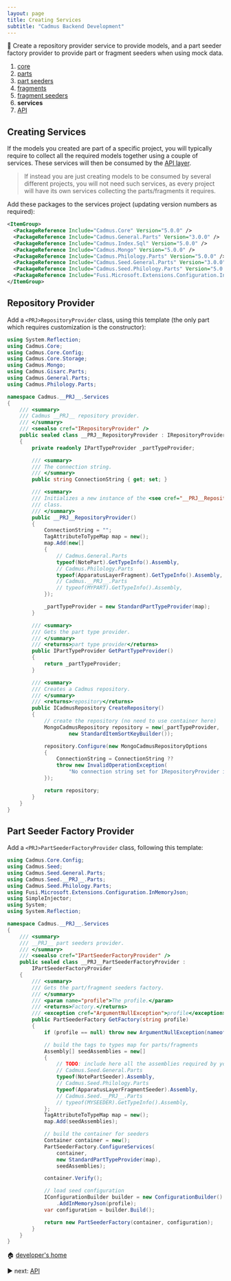 ```yaml
---
layout: page
title: Creating Services
subtitle: "Cadmus Backend Development"
---
```


📌 Create a repository provider service to provide models, and a part seeder factory provider to provide part or fragment seeders when using mock data.

1. [core](core.md)
2. [parts](parts.md)
3. [part seeders](part-seeders.md)
4. [fragments](fragments.md)
5. [fragment seeders](fragment-seeders.md)
6. **services**
7. [API](api.md)

## Creating Services

If the models you created are part of a specific project, you will typically require to collect all the required models together using a couple of services. These services will then be consumed by the [API layer](api.md).

>If instead you are just creating models to be consumed by several different projects, you will not need such services, as every project will have its own services collecting the parts/fragments it requires.

Add these packages to the services project (updating version numbers as required):

```xml
<ItemGroup>
  <PackageReference Include="Cadmus.Core" Version="5.0.0" />
  <PackageReference Include="Cadmus.General.Parts" Version="3.0.0" />
  <PackageReference Include="Cadmus.Index.Sql" Version="5.0.0" />
  <PackageReference Include="Cadmus.Mongo" Version="5.0.0" />
  <PackageReference Include="Cadmus.Philology.Parts" Version="5.0.0" />
  <PackageReference Include="Cadmus.Seed.General.Parts" Version="3.0.0" />
  <PackageReference Include="Cadmus.Seed.Philology.Parts" Version="5.0.0" />
  <PackageReference Include="Fusi.Microsoft.Extensions.Configuration.InMemoryJson" Version="2.0.0" />
</ItemGroup>
```

## Repository Provider

Add a `<PRJ>RepositoryProvider` class, using this template (the only part which requires customization is the constructor):

```cs
using System.Reflection;
using Cadmus.Core;
using Cadmus.Core.Config;
using Cadmus.Core.Storage;
using Cadmus.Mongo;
using Cadmus.Gisarc.Parts;
using Cadmus.General.Parts;
using Cadmus.Philology.Parts;

namespace Cadmus.__PRJ__.Services
{
    /// <summary>
    /// Cadmus __PRJ__ repository provider.
    /// </summary>
    /// <seealso cref="IRepositoryProvider" />
    public sealed class __PRJ__RepositoryProvider : IRepositoryProvider
    {
        private readonly IPartTypeProvider _partTypeProvider;

        /// <summary>
        /// The connection string.
        /// </summary>
        public string ConnectionString { get; set; }

        /// <summary>
        /// Initializes a new instance of the <see cref="__PRJ__RepositoryProvider"/>
        /// class.
        /// </summary>
        public __PRJ__RepositoryProvider()
        {
            ConnectionString = "";
            TagAttributeToTypeMap map = new();
            map.Add(new[]
            {
                // Cadmus.General.Parts
                typeof(NotePart).GetTypeInfo().Assembly,
                // Cadmus.Philology.Parts
                typeof(ApparatusLayerFragment).GetTypeInfo().Assembly,
                // Cadmus.__PRJ__.Parts
                // typeof(MYPART).GetTypeInfo().Assembly,
            });

            _partTypeProvider = new StandardPartTypeProvider(map);
        }

        /// <summary>
        /// Gets the part type provider.
        /// </summary>
        /// <returns>part type provider</returns>
        public IPartTypeProvider GetPartTypeProvider()
        {
            return _partTypeProvider;
        }

        /// <summary>
        /// Creates a Cadmus repository.
        /// </summary>
        /// <returns>repository</returns>
        public ICadmusRepository CreateRepository()
        {
            // create the repository (no need to use container here)
            MongoCadmusRepository repository = new(_partTypeProvider,
                    new StandardItemSortKeyBuilder());

            repository.Configure(new MongoCadmusRepositoryOptions
            {
                ConnectionString = ConnectionString ??
                throw new InvalidOperationException(
                    "No connection string set for IRepositoryProvider implementation")
            });

            return repository;
        }
    }
}
```

## Part Seeder Factory Provider

Add a `<PRJ>PartSeederFactoryProvider` class, following this template:

```cs
using Cadmus.Core.Config;
using Cadmus.Seed;
using Cadmus.Seed.General.Parts;
using Cadmus.Seed.__PRJ__.Parts;
using Cadmus.Seed.Philology.Parts;
using Fusi.Microsoft.Extensions.Configuration.InMemoryJson;
using SimpleInjector;
using System;
using System.Reflection;

namespace Cadmus.__PRJ__.Services
{
    /// <summary>
    /// __PRJ__ part seeders provider.
    /// </summary>
    /// <seealso cref="IPartSeederFactoryProvider" />
    public sealed class __PRJ__PartSeederFactoryProvider :
        IPartSeederFactoryProvider
    {
        /// <summary>
        /// Gets the part/fragment seeders factory.
        /// </summary>
        /// <param name="profile">The profile.</param>
        /// <returns>Factory.</returns>
        /// <exception cref="ArgumentNullException">profile</exception>
        public PartSeederFactory GetFactory(string profile)
        {
            if (profile == null) throw new ArgumentNullException(nameof(profile));

            // build the tags to types map for parts/fragments
            Assembly[] seedAssemblies = new[]
            {
                // TODO: include here all the assemblies required by your prj
                // Cadmus.Seed.General.Parts
                typeof(NotePartSeeder).Assembly,
                // Cadmus.Seed.Philology.Parts
                typeof(ApparatusLayerFragmentSeeder).Assembly,
                // Cadmus.Seed.__PRJ__.Parts
                // typeof(MYSEEDER).GetTypeInfo().Assembly,
            };
            TagAttributeToTypeMap map = new();
            map.Add(seedAssemblies);

            // build the container for seeders
            Container container = new();
            PartSeederFactory.ConfigureServices(
                container,
                new StandardPartTypeProvider(map),
                seedAssemblies);

            container.Verify();

            // load seed configuration
            IConfigurationBuilder builder = new ConfigurationBuilder()
                .AddInMemoryJson(profile);
            var configuration = builder.Build();

            return new PartSeederFactory(container, configuration);
        }
    }
}
```

🏠 [developer's home](../toc.md)

▶️ next: [API](api.md)

